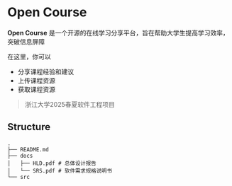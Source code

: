 # Open Course

**Open Course** 是一个开源的在线学习分享平台，旨在帮助大学生提高学习效率，突破信息屏障

在这里，你可以

- 分享课程经验和建议
- 上传课程资源
- 获取课程资源

> 浙江大学2025春夏软件工程项目

## Structure

```shell
.
├── README.md
├── docs
│   ├── HLD.pdf # 总体设计报告
│   └── SRS.pdf # 软件需求规格说明书
└── src
```
